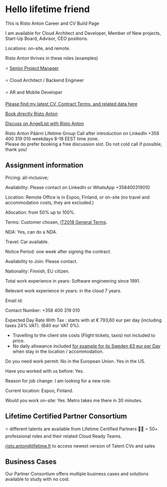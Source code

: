 # Hello lifetime friend  

This is Risto Anton Career and CV Build Page 

I am available for Cloud Architect and Developer, Member of New projects, Start-Up Board, Advisor, CEO positions.  

Locations: on-site, and remote.  

Risto Anton thrives in these roles (examples) 
  
  
⭐ [Senior Project Manager](https://github.com/blogtheristo/CV/blob/0a0b63e908ca2d4d1c4ee4d7e0e625cfca267988/22022_Professional%20Project%20Manager_esite.pdf)  


⭐ Cloud Architect / Backend Engineer


⭐ AR and Mobile Developer 


[Please find my latest CV, Contract Terms, and related data here](https://github.com/blogtheristo/CV)  

[Book directly Risto Anton](https://outlook.office365.com/owa/calendar/LifetimeGroup@lifetimeconsulting.eu/bookings/)  

[Discuss on AngelList with Risto Anton](https://angel.co/u/ristoanton) 

Risto Anton Päärni
Lifetime Group
Call after introduction on LinkedIn +358 400 319 010 weekdays 8-18 EEST time zone.   
Please do prefer booking a free discussion slot.  Do not cold call if possible, thank you!

## Assignment information

Pricing: all-inclusive;

Availability: Please contact on LinkedIn or WhatsApp +358400319010

Location: Remote Office is in
Espoo, Finland,  or on-site (no travel and accommodation costs, they are excluded.)

Allocation: from 50% up to 100%.

Terms: Customer chosen,  [IT2018 General Terms](https://it-ehdot.fi/term_preview/it2018-yse-english/).

NDA: Yes, can do a NDA.

Travel: Car available.

Notice Period: one week after signing the contract.

Availability to Join: Please contact.

Nationality: Finnish, EU citizen.

Total work experience in years: Software engineering since 1991.

Relevant work experience in years: in the cloud 7 years.

Email id:

Contact Number: +358 400 319 010

Expected Day Rate With Tax : starts with at € 793,60 eur per day (including taxes 24% VAT).
(640 eur VAT 0%).
- Travelling to the client site costs (Flight tickets, taxis) not included to price.
- No daily allowance included [for example for its Sweden 63 eur per Day](https://www.veronmaksajat.fi/Palkka-ja-elake/Paivarahat/ulkomaan-paivarahat-2022/) when stay in the location / accommodation.

Do you need work permit: No in the European Union. Yes in the US.

Have you worked with us before: Yes.

Reason for job change: I am looking for a new role.

Current location: Espoo, Finland.

Would you work on-site: Yes. Metro takes me there in 30 minutes.

## Lifetime Certified Partner Consortium

⭐ different talents are available from Lifetime Certified Partners 👱‍♀️
⭐ 50+ professional roles and their related Cloud Ready Teams.

 risto.anton@lifetime.fi to access newest version of Talent CVs and sales

## Business Cases

Our Partner Consortium offers multiple business cases and solutions available to study with no cost.
